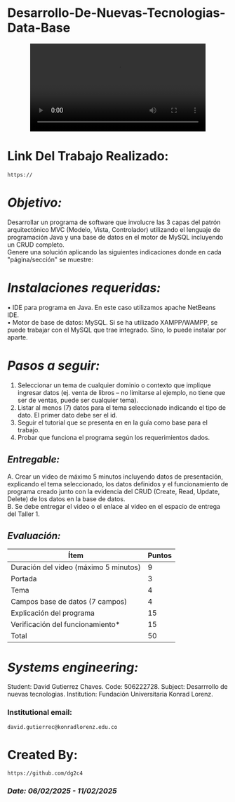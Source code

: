 # Desarrollo-De-Nuevas-Tecnologias-Data-Base
<p align="center">
  <video src="" width=400/>
<p/>

# Link Del Trabajo Realizado:
    https://

# *Objetivo:* 
Desarrollar un programa de software que involucre las 3 capas del patrón arquitectónico MVC (Modelo, Vista, Controlador) utilizando el lenguaje de programación Java y una base de datos en el motor de MySQL incluyendo un CRUD completo.\
Genere una solución aplicando las siguientes indicaciones donde en cada "página/sección" se muestre:

# *Instalaciones requeridas:*
  •	IDE para programa en Java. En este caso utilizamos apache NetBeans IDE.\
  •	Motor de base de datos: MySQL. Si se ha utilizado XAMPP/WAMPP, se puede trabajar con el MySQL que trae integrado. Sino, lo puede instalar por aparte.

# *Pasos a seguir:*
  1.	Seleccionar un tema de cualquier dominio o contexto que implique ingresar datos (ej. venta de libros – no limitarse al ejemplo, no tiene que ser de ventas, puede ser cualquier tema).
  2.	Listar al menos (7) datos para el tema seleccionado indicando el tipo de dato. El primer dato debe ser el id.
  3.	Seguir el tutorial que se presenta en en la guía como base para el trabajo.
  4.	Probar que funciona el programa según los requerimientos dados.

## *Entregable:*
  A. Crear un video de máximo 5 minutos incluyendo datos de presentación, explicando el tema seleccionado, los datos definidos y el funcionamiento de programa creado junto con la evidencia del CRUD (Create, Read, Update, Delete) de los datos en la base de datos.\
  B. Se debe entregar el video o el enlace al video en el espacio de entrega del Taller 1.

## *Evaluación:*
| Ítem | Puntos |
|------|--------|
| Duración del video (máximo 5 minutos) | 9 |
| Portada | 3 |
| Tema | 4 |
| Campos base de datos (7 campos) | 4 |
| Explicación del programa | 15 |
| Verificación del funcionamiento* | 15 |
| Total | 50 |


# *Systems engineering:*
  Student: David Gutierrez Chaves. 
  Code: 506222728.
  Subject: Desarrrollo de nuevas tecnologias.
  Institution: Fundación Universitaria Konrad Lorenz.

### Institutional email: 
    david.gutierrec@konradlorenz.edu.co  

  # Created By:
    https://github.com/dg2c4

### *Date: 06/02/2025 - 11/02/2025*
